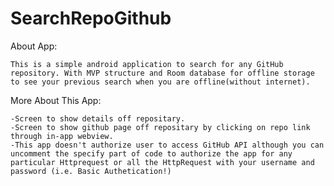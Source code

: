 # SearchRepoGithub
About App:

    This is a simple android application to search for any GitHub repository. With MVP structure and Room database for offline storage to see your previous search when you are offline(without internet).


More About This App:

    -Screen to show details off repositary.
    -Screen to show github page off repositary by clicking on repo link through in-app webview. 
    -This app doesn't authorize user to access GitHub API although you can uncomment the specify part of code to authorize the app for any particular Httprequest or all the HttpRequest with your username and password (i.e. Basic Authetication!)

